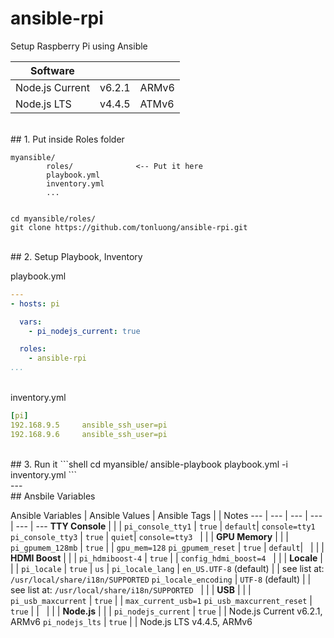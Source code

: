 # ansible-rpi

Setup Raspberry Pi using Ansible



Software | | &nbsp;
 --- | --- | ---
Node.js Current | v6.2.1 | ARMv6
Node.js LTS | v4.4.5 | ATMv6

<br>
## 1. Put inside Roles folder

```
myansible/
		roles/				<-- Put it here
		playbook.yml
		inventory.yml
		...
	
```
```shell
cd myansible/roles/
git clone https://github.com/tonluong/ansible-rpi.git
```  

<br>
## 2. Setup Playbook, Inventory

playbook.yml

```yaml
---
- hosts: pi

  vars:
    - pi_nodejs_current: true

  roles:
    - ansible-rpi
...
```
<br>
inventory.yml

```yaml
[pi]
192.168.9.5		ansible_ssh_user=pi
192.168.9.6		ansible_ssh_user=pi
```
<br>
## 3. Run it
```shell
cd myansible/
ansible-playbook playbook.yml -i inventory.yml
``` 
    
<br>
---

<br>
## Ansbile Variables

Ansible Variables | Ansible Values | Ansible Tags |  | Notes 
--- | --- | --- | --- | --- | ---
 **TTY Console** | | | 
`pi_console_tty1` | `true` | `default`| `console=tty1` 
`pi_console_tty3` | `true` | `quiet`| `console=tty3` 
&nbsp; | | | 
 **GPU Memory** | | | 
`pi_gpumem_128mb` | `true` | | `gpu_mem=128` 
`pi_gpumem_reset` | `true` | `default`| 
&nbsp; | | | 
 **HDMI Boost** | | | 
`pi_hdmiboost-4` | `true` | | `config_hdmi_boost=4` 
&nbsp; | | | 
 **Locale** | | | 
`pi_locale` | `true` | `us` | 
`pi_locale_lang` | `en_US.UTF-8` (default) | | see list at: `/usr/local/share/i18n/SUPPORTED`
`pi_locale_encoding` | <nobr>`UTF-8` (default)</nobr> | | see list at: `/usr/local/share/i18n/SUPPORTED` 
&nbsp; | | | 
**USB** | | | 
`pi_usb_maxcurrent` | `true` | | `max_current_usb=1`
`pi_usb_maxcurrent_reset` | `true` | | 
&nbsp; | | | 
**Node.js** | | | 
`pi_nodejs_current` | `true` | | Node.js Current v6.2.1, ARMv6
`pi_nodejs_lts` | `true` | | Node.js LTS v4.4.5, ARMv6